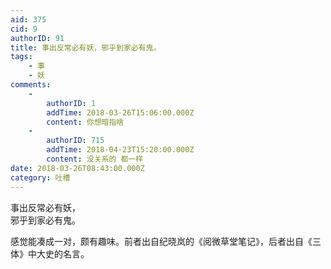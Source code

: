```yaml
---
aid: 375
cid: 9
authorID: 91
title: 事出反常必有妖，邪乎到家必有鬼。
tags:
    - 事
    - 妖
comments:
    -
        authorID: 1
        addTime: 2018-03-26T15:06:00.000Z
        content: 你想暗指啥
    -
        authorID: 715
        addTime: 2018-04-23T15:20:00.000Z
        content: 没关系的 都一样
date: 2018-03-26T08:43:00.000Z
category: 吐槽
---
```


事出反常必有妖，  
邪乎到家必有鬼。

感觉能凑成一对，颇有趣味。前者出自纪晓岚的《阅微草堂笔记》，后者出自《三体》中大史的名言。
